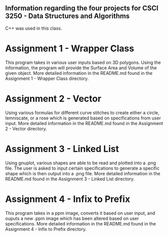 ## Information regarding the four projects for CSCI 3250 - Data Structures and Algorithms
  
C++ was used in this class. 

# Assignment 1 - Wrapper Class

This program takes in various user inputs based on 3D polygons. Using the information, the program will provide the Surface Area and Volume of the given object. More detailed information in the README.md found in the Assignment 1 - Wrapper Class directory.

# Assignment 2 - Vector

Using various formulas for different curve stitches to create either a circle, lemniscate, or a rose which is generated based on specifications from user input. More detailed information in the README.md found in the Assignment 2 - Vector directory.

# Assignment 3 - Linked List

Using gnuplot, various shapes are able to be read and plotted into a .png file. The user is asked to input certain specifications to generate a specific shape which is then output into a .png file. More detailed information in the README.md found in the Assignment 3 - Linked List directory.

# Assignment 4 - Infix to Prefix

This program takes in a ppm image, converts it based on user input, and ouputs a new .ppm image which has been altered based on user specifications. More detailed information in the README.md found in the Assignment 4 - Infix to Prefix directory.
